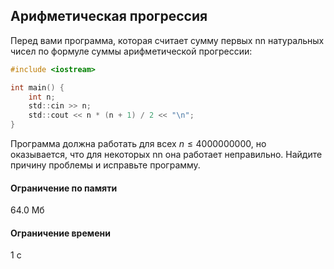 ## Арифметическая прогрессия ##

Перед вами программа, которая считает сумму первых nn натуральных чисел по формуле суммы арифметической прогрессии:

```objectivec
#include <iostream>

int main() {
    int n;
    std::cin >> n;
    std::cout << n * (n + 1) / 2 << "\n";
}
```
Программа должна работать для всех $n ≤ 4 000 000 000$, но оказывается, что для некоторых nn она работает неправильно. Найдите причину проблемы и исправьте программу.
#### Ограничение по памяти ####
64.0 Мб
#### Ограничение времени ####
1 с

